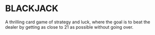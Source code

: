 # BLACKJACK
 A thrilling card game of strategy and luck, where the goal is to beat the dealer by getting as close to 21 as possible without going over.
